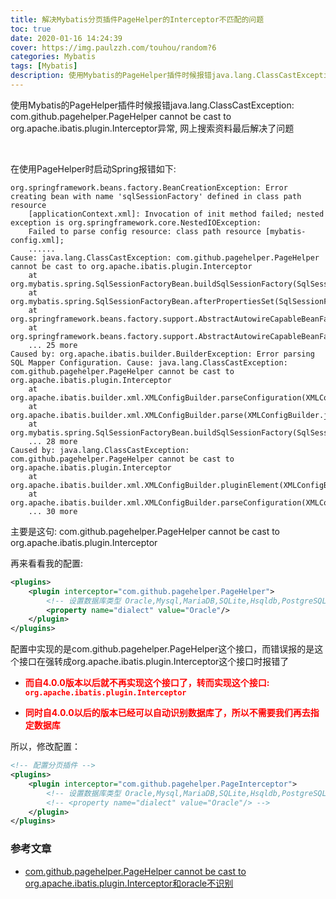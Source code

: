 ```yaml
---
title: 解决Mybatis分页插件PageHelper的Interceptor不匹配的问题
toc: true
date: 2020-01-16 14:24:39
cover: https://img.paulzzh.com/touhou/random?6
categories: Mybatis
tags: [Mybatis]
description: 使用Mybatis的PageHelper插件时候报错java.lang.ClassCastException-com.github.pagehelper.PageHelper cannot be cast to org.apache.ibatis.plugin.Interceptor异常, 网上搜索资料最后解决了问题
---
```


使用Mybatis的PageHelper插件时候报错java.lang.ClassCastException: com.github.pagehelper.PageHelper cannot be cast to org.apache.ibatis.plugin.Interceptor异常, 网上搜索资料最后解决了问题

<br/>

<!--more-->

在使用PageHelper时启动Spring报错如下:

```
org.springframework.beans.factory.BeanCreationException: Error creating bean with name 'sqlSessionFactory' defined in class path resource 
	[applicationContext.xml]: Invocation of init method failed; nested exception is org.springframework.core.NestedIOException:
	Failed to parse config resource: class path resource [mybatis-config.xml]; 
    ......
Cause: java.lang.ClassCastException: com.github.pagehelper.PageHelper cannot be cast to org.apache.ibatis.plugin.Interceptor
	at org.mybatis.spring.SqlSessionFactoryBean.buildSqlSessionFactory(SqlSessionFactoryBean.java:500)
	at org.mybatis.spring.SqlSessionFactoryBean.afterPropertiesSet(SqlSessionFactoryBean.java:380)
	at org.springframework.beans.factory.support.AbstractAutowireCapableBeanFactory.invokeInitMethods(AbstractAutowireCapableBeanFactory.java:1687)
	at org.springframework.beans.factory.support.AbstractAutowireCapableBeanFactory.initializeBean(AbstractAutowireCapableBeanFactory.java:1624)
	... 25 more
Caused by: org.apache.ibatis.builder.BuilderException: Error parsing SQL Mapper Configuration. Cause: java.lang.ClassCastException: com.github.pagehelper.PageHelper cannot be cast to org.apache.ibatis.plugin.Interceptor
	at org.apache.ibatis.builder.xml.XMLConfigBuilder.parseConfiguration(XMLConfigBuilder.java:121)
	at org.apache.ibatis.builder.xml.XMLConfigBuilder.parse(XMLConfigBuilder.java:99)
	at org.mybatis.spring.SqlSessionFactoryBean.buildSqlSessionFactory(SqlSessionFactoryBean.java:494)
	... 28 more
Caused by: java.lang.ClassCastException: com.github.pagehelper.PageHelper cannot be cast to org.apache.ibatis.plugin.Interceptor
	at org.apache.ibatis.builder.xml.XMLConfigBuilder.pluginElement(XMLConfigBuilder.java:183)
	at org.apache.ibatis.builder.xml.XMLConfigBuilder.parseConfiguration(XMLConfigBuilder.java:110)
	... 30 more

```

主要是这句: com.github.pagehelper.PageHelper cannot be cast to org.apache.ibatis.plugin.Interceptor

再来看看我的配置:

```xml
<plugins>
    <plugin interceptor="com.github.pagehelper.PageHelper">
        <!-- 设置数据库类型 Oracle,Mysql,MariaDB,SQLite,Hsqldb,PostgreSQL六种数据库-->       
        <property name="dialect" value="Oracle"/>
    </plugin>
</plugins>
```

配置中实现的是com.github.pagehelper.PageHelper这个接口，而错误报的是这个接口在强转成org.apache.ibatis.plugin.Interceptor这个接口时报错了

-   <font color="#f00">**而自4.0.0版本以后就不再实现这个接口了，转而实现这个接口: `org.apache.ibatis.plugin.Interceptor`**</font>

-   <font color="#f00">**同时自4.0.0以后的版本已经可以自动识别数据库了，所以不需要我们再去指定数据库**</font>

所以，修改配置：

```xml
<!-- 配置分页插件 -->
<plugins>
    <plugin interceptor="com.github.pagehelper.PageInterceptor">
        <!-- 设置数据库类型 Oracle,Mysql,MariaDB,SQLite,Hsqldb,PostgreSQL六种数据库-->       
        <!-- <property name="dialect" value="Oracle"/> -->
    </plugin>
</plugins>
```



### 参考文章

-   [com.github.pagehelper.PageHelper cannot be cast to org.apache.ibatis.plugin.Interceptor和oracle不识别](https://blog.csdn.net/s592652578/article/details/78179998)

<br/>
